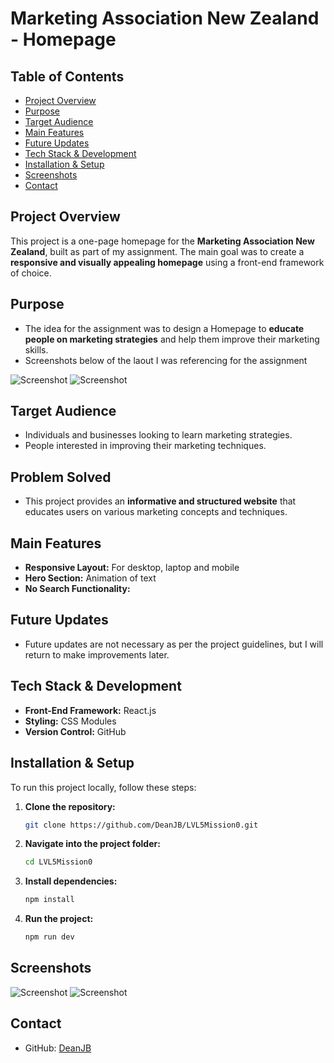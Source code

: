 # Marketing Association New Zealand - Homepage

## Table of Contents

- [Project Overview](#project-overview)
- [Purpose](#purpose)
- [Target Audience](#target-audience)
- [Main Features](#main-features)
- [Future Updates](#future-updates)
- [Tech Stack & Development](#tech-stack--development)
- [Installation & Setup](#installation--setup)
- [Screenshots](#screenshots)
- [Contact](#contact)

## Project Overview

This project is a one-page homepage for the **Marketing Association New Zealand**, built as part of my assignment. The main goal was to create a **responsive and visually appealing homepage** using a front-end framework of choice.

## Purpose

- The idea for the assignment was to design a Homepage to **educate people on marketing strategies** and help them improve their marketing skills.
- Screenshots below of the laout I was referencing for the assignment

![Screenshot](src\assets\Framework1.JPG)
![Screenshot](src\assets\Framework2.JPG)

## Target Audience

- Individuals and businesses looking to learn marketing strategies.
- People interested in improving their marketing techniques.

## Problem Solved

- This project provides an **informative and structured website** that educates users on various marketing concepts and techniques.

## Main Features

- **Responsive Layout:** For desktop, laptop and mobile
- **Hero Section:** Animation of text
- **No Search Functionality:**

## Future Updates

- Future updates are not necessary as per the project guidelines, but I will return to make improvements later.

## Tech Stack & Development

- **Front-End Framework:** React.js
- **Styling:** CSS Modules
- **Version Control:** GitHub

## Installation & Setup

To run this project locally, follow these steps:

1. **Clone the repository:**
      ```sh
      git clone https://github.com/DeanJB/LVL5Mission0.git
      ```
2. **Navigate into the project folder:**
      ```sh
      cd LVL5Mission0
      ```
3. **Install dependencies:**
      ```sh
      npm install
      ```
4. **Run the project:**
      ```sh
      npm run dev
      ```

## Screenshots

![Screenshot](src\assets\HomepageDesktopView.png)
![Screenshot](src\assets\HomepageMobileView.png)

## Contact

- GitHub: [DeanJB](https://github.com/DeanJB)
